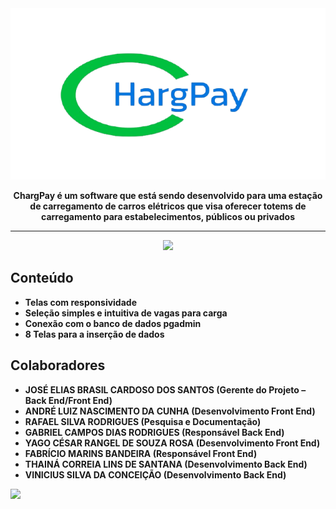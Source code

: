 <div align="center">

  <img src="./Resources/Images/logo-chargepay.png" width="544" style="margin-bottom: 0;"/>
  <p align="center"><strong>ChargPay é um software que está sendo desenvolvido para uma estação de carregamento de carros elétricos que visa oferecer totems de carregamento para estabelecimentos, públicos ou privados<strong></p>
    
</div>

---

<div align="center">
  <img src="./Resources/Images/telaincio-unscreen.gif" width="1280" />
</div>

<div>
  
## Conteúdo

- Telas com responsividade
- Seleção simples e intuitiva de vagas para carga
- Conexão com o banco de dados pgadmin
- 8 Telas para a inserção de dados

## Colaboradores
- JOSÉ ELIAS BRASIL CARDOSO DOS SANTOS (Gerente do Projeto – Back End/Front End) 
- ANDRÉ LUIZ NASCIMENTO DA CUNHA (Desenvolvimento Front End) 
- RAFAEL SILVA RODRIGUES (Pesquisa e Documentação) 
- GABRIEL CAMPOS DIAS RODRIGUES (Responsável Back End) 
- YAGO CÉSAR RANGEL DE SOUZA ROSA (Desenvolvimento Front End)   
- FABRÍCIO MARINS BANDEIRA (Responsável Front End) 
- THAINÁ CORREIA LINS DE SANTANA (Desenvolvimento Back End) 
- VINICIUS SILVA DA CONCEIÇÃO (Desenvolvimento Back End)
  
<a href="https://github.com/Charge-Pay/ChargPay/graphs/contributors">
  <img src="https://contrib.rocks/image?repo=Charge-Pay/ChargPay"/>
</a>
</div>
